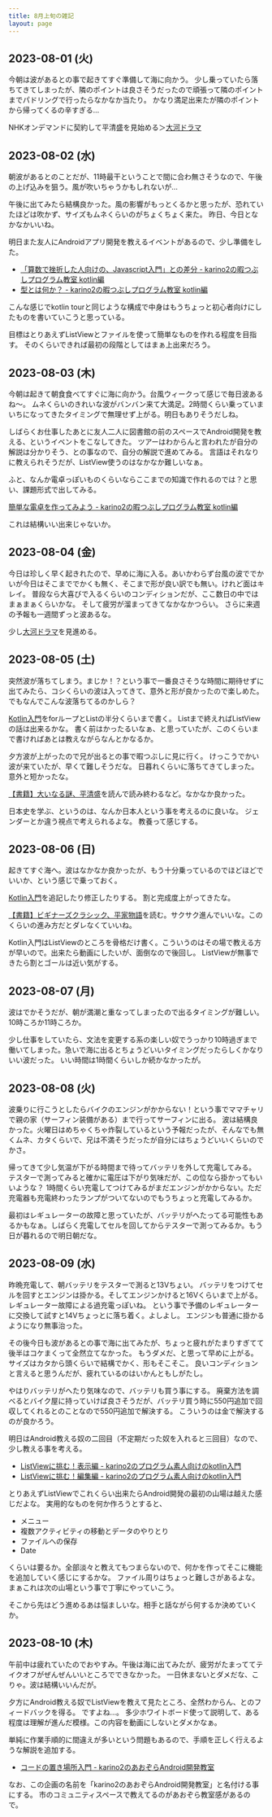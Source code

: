```yaml
---
title: 8月上旬の雑記
layout: page
---
```


## 2023-08-01 (火)

今朝は波があるとの事で起きてすぐ準備して海に向かう。
少し乗っていたら落ちてきてしまったが、隣のポイントは良さそうだったので頑張って隣のポイントまでパドリングで行ったらなかなか当たり。
かなり満足出来たが隣のポイントから帰ってくるの辛すぎる…

NHKオンデマンドに契約して平清盛を見始める＞[大河ドラマ](https://karino2.github.io/RandomThoughts/大河ドラマ)

## 2023-08-02 (水)

朝波があるとのことだが、11時最干ということで間に合わ無さそうなので、午後の上げ込みを狙う。風が吹いちゃうかもしれないが…

午後に出てみたら結構良かった。風の影響がもっとくるかと思ったが、恐れていたほどは吹かず、サイズもムネくらいのがちょくちょく来た。
昨日、今日となかなかいいね。

明日また友人にAndroidアプリ開発を教えるイベントがあるので、少し準備をした。

- [「算数で挫折した人向けの、Javascript入門」との差分 - karino2の暇つぶしプログラム教室 kotlin編](https://karino2.github.io/kotlin-lesson/diff_to_js_intro.html)
- [型とは何か？ - karino2の暇つぶしプログラム教室 kotlin編](https://karino2.github.io/kotlin-lesson/what_is_type.html)

こんな感じでkotlin tourと同じような構成で中身はもうちょっと初心者向けにしたものを書いていこうと思っている。

目標はとりあえずListViewとファイルを使って簡単なものを作れる程度を目指す。
そのくらいできれば最初の段階としてはまぁ上出来だろう。

## 2023-08-03 (木)

今朝は起きて朝食食べてすぐに海に向かう。台風ウィークって感じで毎日波あるね〜。
ムネくらいのきれいな波がバンバン来て大満足。2時間くらい乗っていまいちになってきたタイミングで無理せず上がる。明日もありそうだしね。

しばらくお仕事したあとに友人二人に図書館の前のスペースでAndroid開発を教える、というイベントをこなしてきた。
ツアーはわからんと言われたが自分の解説は分かりそう、との事なので、自分の解説で進めてみる。
言語はそれなりに教えられそうだが、ListView使うのはなかなか難しいなぁ。

ふと、なんか電卓っぽいものくらいならここまでの知識で作れるのでは？と思い、課題形式で出してみる。

[簡単な電卓を作ってみよう - karino2の暇つぶしプログラム教室 kotlin編](https://karino2.github.io/kotlin-lesson/simple_calc.html?fbclid=IwAR1bWzXA2s6_ZvYjle4M9i7dvruPmyW0GsZzF8lpVI0q8sQQcfAjUJctYCk)

これは結構いい出来じゃないか。

## 2023-08-04 (金)

今日は珍しく早く起きれたので、早めに海に入る。あいかわらず台風の波ででかいが今日はそこまででかくも無く、そこまで形が良い訳でも無い。けれど面はキレイ。
普段なら大喜びで入るくらいのコンディションだが、ここ数日の中ではまぁまぁくらいかな。
そして疲労が溜まってきてなかなかつらい。
さらに来週の予報も一週間ずっと波あるな。

少し[大河ドラマ](https://karino2.github.io/RandomThoughts/大河ドラマ)を見進める。

## 2023-08-05 (土)

突然波が落ちてしまう。まじか！？という事で一番良さそうな時間に期待せずに出てみたら、コシくらいの波は入ってきて、意外と形が良かったので楽しめた。
でもなんでこんな波落ちてるのかしら？

[Kotlin入門](https://karino2.github.io/kotlin-lesson/)をforループとListの半分くらいまで書く。
Listまで終えればListViewの話は出来るかな。
書く前はかったるいなぁ、と思っていたが、このくらいまで書ければあとは教えながらなんとかなるか。

夕方波が上がったので兄が出るとの事で暇つぶしに見に行く。
けっこうでかい波が来ていたが、早くて難しそうだな。
日暮れくらいに落ちてきてしまった。意外と短かったな。

[【書籍】大いなる謎、平清盛](https://karino2.github.io/RandomThoughts/【書籍】大いなる謎、平清盛)を読んで読み終わるなど。なかなか良かった。

日本史を学ぶ、というのは、なんか日本人という事を考えるのに良いな。
ジェンダーとか違う視点で考えられるよな。
教養って感じする。

## 2023-08-06 (日)

起きてすぐ海へ。波はなかなか良かったが、もう十分乗っているのでほどほどでいいか、という感じで乗っておく。

[Kotlin入門](https://karino2.github.io/kotlin-lesson/)を追記したり修正したりする。
割と完成度上がってきたな。

[【書籍】ビギナーズクラシック、平家物語](https://karino2.github.io/RandomThoughts/【書籍】ビギナーズクラシック、平家物語)を読む。サクサク進んでいいな。このくらいの進み方だとダレなくていいね。

Kotlin入門はListViewのところを骨格だけ書く。こういうのはその場で教える方が早いので。出来たら動画にしたいが、面倒なので後回し。
ListViewが無事できたら割とゴールは近い気がする。

## 2023-08-07 (月)

波はでかそうだが、朝が満潮と重なってしまったので出るタイミングが難しい。10時ころか11時ころか。

少し仕事をしていたら、文法を変更する系の楽しい奴でうっかり10時過ぎまで働いてしまった。急いで海に出るとちょうどいいタイミングだったらしくかなりいい波だった。
いい時間は1時間くらいしか続かなかったが。

## 2023-08-08 (火)

波乗りに行こうとしたらバイクのエンジンがかからない！という事でママチャリで親の家（サーフィン装備がある）まで行ってサーフィンに出る。
波は結構良かった。火曜日はめちゃくちゃ炸裂しているという予報だったが、そんなでも無くムネ、カタくらいで、兄は不満そうだったが自分にはちょうどいいくらいのでかさ。

帰ってきて少し気温が下がる時間まで待ってバッテリを外して充電してみる。
テスターで測ってみると確かに電圧は下がり気味だが、この位なら掛かってもいいような？
1時間くらい充電してつけてみるがまだエンジンがかからない。ただ充電器も充電終わったランプがついてないのでもうちょっと充電してみるか。

最初はレギュレーターの故障と思っていたが、バッテリがへたってる可能性もあるかもなぁ。しばらく充電してセルを回してからテスターで測ってみるか。もう日が暮れるので明日朝だな。

## 2023-08-09 (水)

昨晩充電して、朝バッテリをテスターで測ると13Vちょい。
バッテリをつけてセルを回すとエンジンは掛かる。そしてエンジンかけると16Vくらいまで上がる。
レギュレーター故障による過充電っぽいね。
という事で予備のレギュレーターに交換して試すと14Vちょっとに落ち着く。よしよし。
エンジンも普通に掛かるようになり無事治った。

その後今日も波があるとの事で海に出てみたが、ちょっと疲れがたまりすぎてて後半はコケまくって全然立てなかった。
もうダメだ、と思って早めに上がる。
サイズはカタから頭くらいで結構でかく、形もそこそこ。
良いコンディションと言えると思うんだが、疲れているのはいかんともしがたし。

やはりバッテリがへたり気味なので、バッテリも買う事にする。
廃棄方法を調べるとバイク屋に持っていけば良さそうだが、バッテリ買う時に550円追加で回収してくれるとのことなので550円追加で解決する。
こういうのは金で解決するのが良かろう。

明日はAndroid教える奴の二回目（不定期だった奴を入れると三回目）なので、少し教える事を考える。

- [ListViewに挑む！表示編 - karino2のプログラム素人向けのkotlin入門](https://karino2.github.io/kotlin-lesson/listview_disp.html)
- [ListViewに挑む！編集編 - karino2のプログラム素人向けのkotlin入門](https://karino2.github.io/kotlin-lesson/listview_edit.html)

とりあえずListViewでこれくらい出来たらAndroid開発の最初の山場は越えた感じだよな。
実用的なものを何か作ろうとすると、

- メニュー
- 複数アクティビティの移動とデータのやりとり
- ファイルへの保存
- Date

くらいは要るか。全部淡々と教えてもつまらないので、何かを作ってそこに機能を追加していく感じにするかな。
ファイル周りはちょっと難しさがあるよな。まぁこれは次の山場という事で丁寧にやっていこう。

そこから先はどう進めるあは悩ましいな。相手と話ながら何するか決めていくか。

## 2023-08-10 (木)

午前中は疲れていたのでおやすみ。午後は海に出てみたが、疲労がたまっててテイクオフがぜんぜんいいところでできなかった。
一日休まないとダメだな、こりゃ。波は結構いいんだが。

夕方にAndroid教える奴でListViewを教えて見たところ、全然わからん、とのフィードバックを得る。
ですよね…。
多少ホワイトボード使って説明して、ある程度は理解が進んだ模様。この内容を動画にしないとダメかなぁ。

単純に作業手順的に間違えが多いという問題もあるので、手順を正しく行えるような解説を追加する。

- [コードの置き場所入門 - karino2のあおぞらAndroid開発教室](https://karino2.github.io/kotlin-lesson/code_location_intro.html)

なお、この企画の名前を「karino2のあおぞらAndroid開発教室」と名付ける事にする。
市のコミュニティスペースで教えてるのがあおぞら教室感があるので。